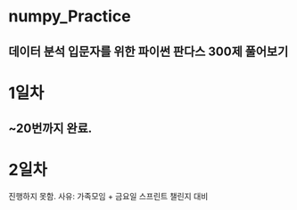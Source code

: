 # numpy_Practice
데이터 분석 입문자를 위한 파이썬 판다스 300제
풀어보기
---
# 1일차
~20번까지 완료.
---
# 2일차
진행하지 못함.
사유: 가족모임 + 금요일 스프린트 챌린지 대비
